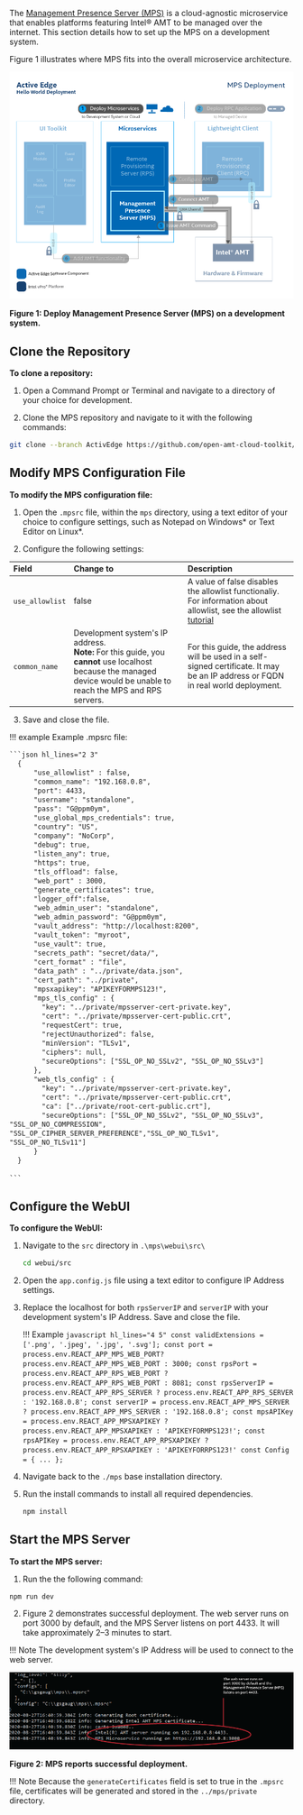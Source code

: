 The [Management Presence Server (MPS)](../Glossary.md#m) is a cloud-agnostic microservice that enables platforms featuring Intel&reg; AMT to be managed over the internet. This section details how to set up the MPS on a development system.

Figure 1 illustrates where MPS fits into the overall microservice architecture.

[![MPS](../assets/images/MPSDeployment.png)](../assets/images/MPSDeployment.png)

**Figure 1: Deploy Management Presence Server (MPS) on a development system.**

## Clone the Repository

**To clone a repository:**

1. Open a Command Prompt or Terminal and navigate to a directory of your choice for development. 

2. Clone the MPS repository and navigate to it with the following commands:

``` bash
git clone --branch ActivEdge https://github.com/open-amt-cloud-toolkit/mps.git && cd mps
```

## Modify MPS Configuration File
**To modify the MPS configuration file:**

1. Open the `.mpsrc` file, within the `mps` directory, using a text editor of your choice to configure settings, such as Notepad on Windows* or Text Editor on Linux*.

2. Configure the following settings:

| Field       |  Change to    | Description |
| :----------- | :-------------- | :- |
| `use_allowlist` | false |A value of false disables the allowlist functionaliy. For information about allowlist, see the allowlist [tutorial](../Tutorials/allowlist.md) |
| `common_name` | Development system's IP address. <br> **Note:** For this guide, you **cannot** use localhost because the managed device would be unable to reach the MPS and RPS servers. | For this guide, the address will be used in a self-signed certificate. It may be an IP address or FQDN in real world deployment.|


3. Save and close the file.

!!! example
    Example .mpsrc file:

    ```json hl_lines="2 3"
      {
          "use_allowlist" : false,
          "common_name": "192.168.0.8",
          "port": 4433,
          "username": "standalone",
          "pass": "G@ppm0ym",
          "use_global_mps_credentials": true,
          "country": "US",
          "company": "NoCorp",
          "debug": true,
          "listen_any": true,
          "https": true,
          "tls_offload": false,
          "web_port" : 3000,
          "generate_certificates": true,
          "logger_off":false,
          "web_admin_user": "standalone",
          "web_admin_password": "G@ppm0ym",
          "vault_address": "http://localhost:8200",
          "vault_token": "myroot",
          "use_vault": true,
          "secrets_path": "secret/data/",
          "cert_format" : "file",
          "data_path" : "../private/data.json",
          "cert_path": "../private",
          "mpsxapikey": "APIKEYFORMPS123!",
          "mps_tls_config" : {
            "key": "../private/mpsserver-cert-private.key",
            "cert": "../private/mpsserver-cert-public.crt",
            "requestCert": true,
            "rejectUnauthorized": false,
            "minVersion": "TLSv1",
            "ciphers": null,
            "secureOptions": ["SSL_OP_NO_SSLv2", "SSL_OP_NO_SSLv3"]
          },
          "web_tls_config" : {
            "key": "../private/mpsserver-cert-private.key",
            "cert": "../private/mpsserver-cert-public.crt",
            "ca": ["../private/root-cert-public.crt"],
            "secureOptions": ["SSL_OP_NO_SSLv2", "SSL_OP_NO_SSLv3", "SSL_OP_NO_COMPRESSION", "SSL_OP_CIPHER_SERVER_PREFERENCE","SSL_OP_NO_TLSv1", "SSL_OP_NO_TLSv11"]
          }
      }

    ```

## Configure the WebUI
**To configure the WebUI:**

1. Navigate to the `src` directory in `.\mps\webui\src\`

    ``` bash
    cd webui/src
    ```

2. Open the `app.config.js` file using a text editor to configure IP Address settings.
3. Replace the localhost for both `rpsServerIP` and `serverIP` with your development system's IP Address. Save and close the file.

    !!! Example
        ```javascript hl_lines="4 5"
          const validExtensions = ['.png', '.jpeg', '.jpg', '.svg'];
          const port = process.env.REACT_APP_MPS_WEB_PORT? process.env.REACT_APP_MPS_WEB_PORT : 3000;
          const rpsPort = process.env.REACT_APP_RPS_WEB_PORT ? process.env.REACT_APP_RPS_WEB_PORT : 8081;
          const rpsServerIP = process.env.REACT_APP_RPS_SERVER ? process.env.REACT_APP_RPS_SERVER : '192.168.0.8';
          const serverIP = process.env.REACT_APP_MPS_SERVER ? process.env.REACT_APP_MPS_SERVER : '192.168.0.8';
          const mpsAPIKey = process.env.REACT_APP_MPSXAPIKEY ? process.env.REACT_APP_MPSXAPIKEY : 'APIKEYFORMPS123!';
          const rpsAPIKey = process.env.REACT_APP_RPSXAPIKEY ? process.env.REACT_APP_RPSXAPIKEY : 'APIKEYFORRPS123!'
          const Config = {
            ...
        };
        ```

4. Navigate back to the `./mps` base installation directory.
5. Run the install commands to install all required dependencies.
    ``` bash
    npm install
    ```

## Start the MPS Server
**To start the MPS server:**

1. Run the the following command:
``` bash
npm run dev
```
2. Figure 2 demonstrates successful deployment. The web server runs on port 3000 by default, and the MPS Server listens on port 4433. It will take approximately 2–3 minutes to start.

!!! Note
    The development system's IP Address will be used to connect to the web server.
    
[![mps](../assets/images/MPS_npmrundev.png)](../assets/images/MPS_npmrundev.png)

**Figure 2: MPS reports successful deployment.**

!!! Note
    Because the `generateCertificates` field is set to true in the `.mpsrc` file, certificates will be generated and stored in the `../mps/private` directory.
